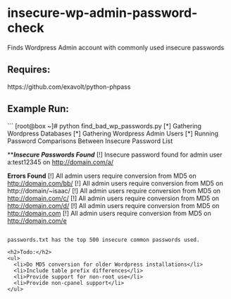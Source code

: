 insecure-wp-admin-password-check
================================

Finds Wordpress Admin account with commonly used insecure passwords

<h2>Requires:</h2>
https://github.com/exavolt/python-phpass

<h2>Example Run:</h2>
```
[root@box ~]# python find_bad_wp_passwords.py 
[*] Gathering Wordpress Databases
[*] Gathering Wordpress Admin Users
[*] Running Password Comparisons Between Insecure Password List

*******************************Insecure Passwords Found*****************************
[!] Insecure password found for admin user a:test12345 on http://domain.com/a/

************************************Errors Found************************************
[!] All admin users require conversion from MD5 on http://domain.com/bb/
[!] All admin users require conversion from MD5 on http://domain/~isaac/
[!] All admin users require conversion from MD5 on http://domain.com/c/
[!] All admin users require conversion from MD5 on http://domain.com/d/
[!] All admin users require conversion from MD5 on http://domain.com
[!] All admin users require conversion from MD5 on http://domain.com/e
```

passwords.txt has the top 500 insecure common passwords used.

<h2>Todo:</h2>
<ul>
  <li>Do MD5 conversion for older Wordpress installations</li>
  <li>Include table prefix differences</li>
  <li>Provide support for non-root use</li>
  <li>Provide non-cpanel support</li>
</ul>


